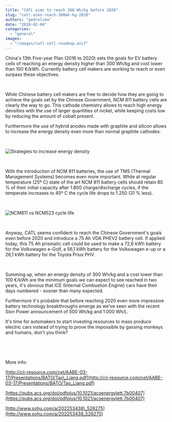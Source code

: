```yaml
---
title: "CATL aims to reach 300 Wh/kg before 2020"
slug: "catl-aims-reach-300wh-kg-2020"
authors: "pedrolima"
date: "2018-02-04"
categories: 
  - "general"
images: 
  - "/images/catl-cell-roadmap.avif"
---
```


China's 13th Five-year Plan (2016 to 2020) sets the goals for EV battery cells of reaching an energy density higher than 300 Wh/kg and cost lower than 100 €/kWh. Currently battery cell makers are working to reach or even surpass these objectives.

 

While Chinese battery cell makers are free to decide how they are going to achieve the goals set by the Chinese Government, NCM 811 battery cells are clearly the way to go. This cathode chemistry allows to reach high energy densities with the use of larger quantities of nickel, while keeping costs low by reducing the amount of cobalt present.

Furthermore the use of hybrid anodes made with graphite and silicon allows to increase the energy density even more than normal graphite cathodes.

 

![Strategies to increase energy density](images/strategies-to-increase-energy-density.avif)

 

With the introduction of NCM 811 batteries, the use of TMS (Thermal Management Systems) becomes even more important. While at regular temperature (25º C) state of the art NCM 811 battery cells should retain 80 % of their initial capacity after 1.800 charge/discharge cycles, if the temperate increases to 45º C the cycle life drops to 1.250 (31 % less).

 

![NCM811 vs NCM523 cycle life](images/ncm811-vs-ncm523-cycle-life.avif)

 

Anyway, CATL seems confident to reach the Chinese Government's goals even before 2020 and introduce a 75 Ah VDA PHEV2 battery cell. If applied today, this 75 Ah prismatic cell could be used to make a 72,6 kWh battery for the Volkswagen e-Golf, a 56,1 kWh battery for the Volkswagen e-up or a 26,1 kWh battery for the Toyota Prius PHV.

 

Summing up, when an energy density of 300 Wh/kg and a cost lower than 100 €/kWh are the minimum goals we can expect to see reached in two years, it's obvious that ICE (Internal Combustion Engine) cars have their days numbered - sooner than many expected.

Furthermore it's probable that before reaching 2020 even more impressive battery technology breakthroughs emerge as we've seen with the recent Sion Power announcement of 500 Wh/kg and 1.000 Wh/L.

It's time for automakers to start investing resources to mass produce electric cars instead of trying to prove the impossible by gassing monkeys and humans, don't you think?

 

 

More info:

[http://cii-resource.com/cet/AABE-03-17/Presentations/BATO/Tao\_Liang.pdf](http://cii-resource.com/cet/AABE-03-17/Presentations/BATO/Tao_Liang.pdf)

[https://pubs.acs.org/doi/pdfplus/10.1021/acsenergylett.7b00407](https://pubs.acs.org/doi/pdfplus/10.1021/acsenergylett.7b00407)

[http://www.sohu.com/a/202253438\_526275](http://www.sohu.com/a/202253438_526275)
